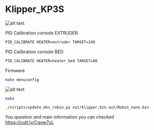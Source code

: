 # Klipper_KP3S
![alt text](https://github.com/nehilo/klipper_KP3S/blob/main/klipper%20kp3s.png?raw=true)

PID Calibration console EXTRUDER
```bash
PID_CALIBRATE HEATER=extruder TARGET=240
```
PID Calibration console BED
```bash
PID_CALIBRATE HEATER=heater_bed TARGET=80
```

Firmware

```bash
make menuconfig
```

![alt text](https://github.com/nehilo/klipper_KP3S/blob/main/photo_2021-01-26_18-44-12.jpg?raw=true)

```bash
make 
```

```bash
./scripts/update_mks_robin.py out/klipper.bin out/Robin_nano.bin
```

You question and main information you can checked https://cutt.ly/Cgow7vL
